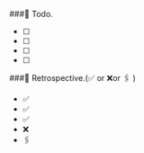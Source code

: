 ###📌 Todo.

- [ ] 
- [ ]  
- [ ]  
- [ ]  

###🧐 Retrospective.(✅ or ❌or 🖇 ) 

- ✅ 
- ✅ 
- ✅
- ❌
- 🖇 